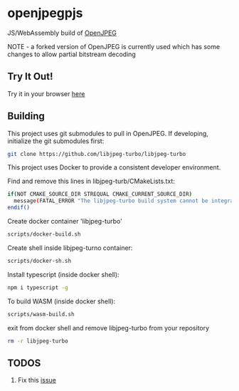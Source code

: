 
# openjpegpjs

JS/WebAssembly build of [OpenJPEG](https://github.com/uclouvain/openjpeg)

NOTE - a forked version of OpenJPEG is currently used which has some changes to allow partial bitstream decoding

## Try It Out!

Try it in your browser [here](https://chafey.github.io/openjpegjs/test/browser/index.html)

## Building

This project uses git submodules to pull in OpenJPEG.  If developing, initialize the git submodules first:

```bash
git clone https://github.com/libjpeg-turbo/libjpeg-turbo
```

This project uses Docker to provide a consistent developer environment.

Find and remove this lines in libjpeg-turb/CMakeLists.txt:
```bash
if(NOT CMAKE_SOURCE_DIR STREQUAL CMAKE_CURRENT_SOURCE_DIR)
  message(FATAL_ERROR "The libjpeg-turbo build system cannot be integrated into another build system using add_subdirectory().  Use ExternalProject_Add() instead.")
endif()

```

Create docker container 'libjpeg-turbo'

```bash
scripts/docker-build.sh
```

Create shell inside libjpeg-turno container:

```bash
scripts/docker-sh.sh
```

Install typescript (inside docker shell):
```bash
npm i typescript -g
```

To build WASM (inside docker shell):
```bash
scripts/wasm-build.sh
```

exit from docker shell and remove libjpeg-turbo from your repository
```bash
rm -r libjpeg-turbo
```


## TODOS

1) Fix this <a href="https://github.com/libjpeg-turbo/libjpeg-turbo/issues/797">issue</a>
